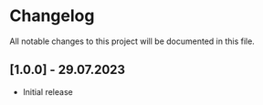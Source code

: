 # Changelog

All notable changes to this project will be documented in this file.

## [1.0.0] - 29.07.2023

- Initial release